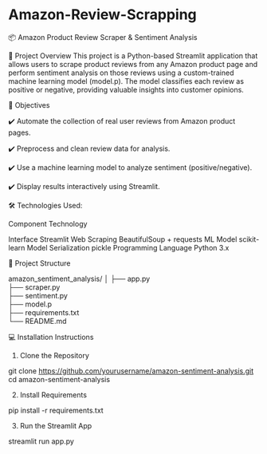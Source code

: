 # Amazon-Review-Scrapping

📦 Amazon Product Review Scraper & Sentiment Analysis

📝 Project Overview
This project is a Python-based Streamlit application that allows users to scrape product reviews from any Amazon product page and perform sentiment analysis on those reviews using a custom-trained machine learning model (model.p). The model classifies each review as positive or negative, providing valuable insights into customer opinions.

🎯 Objectives

✔️ Automate the collection of real user reviews from Amazon product pages.

✔️ Preprocess and clean review data for analysis.

✔️ Use a machine learning model to analyze sentiment (positive/negative).

✔️ Display results interactively using Streamlit.

🛠️ Technologies Used:

Component                Technology

Interface	               Streamlit
Web Scraping	           BeautifulSoup + requests
ML Model	               scikit-learn
Model Serialization	     pickle
Programming Language	   Python 3.x

📁 Project Structure

amazon_sentiment_analysis/
│
├── app.py              
├── scraper.py          
├── sentiment.py        
├── model.p             
├── requirements.txt    
└── README.md        

💻 Installation Instructions

1. Clone the Repository

git clone https://github.com/yourusername/amazon-sentiment-analysis.git
cd amazon-sentiment-analysis

2. Install Requirements

pip install -r requirements.txt

3. Run the Streamlit App

streamlit run app.py



